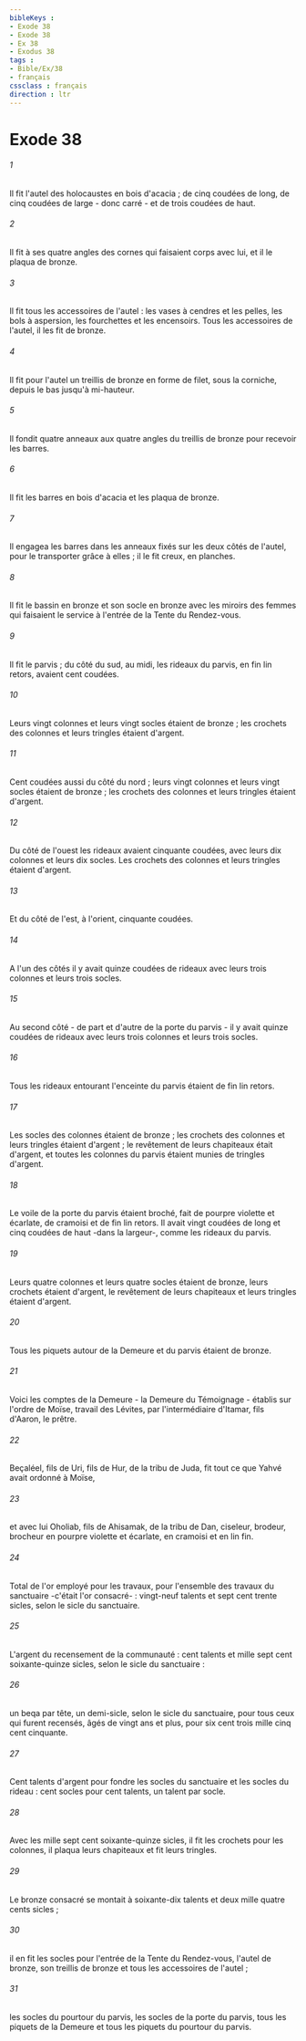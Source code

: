 ```yaml
---
bibleKeys : 
- Exode 38
- Exode 38
- Ex 38
- Exodus 38
tags : 
- Bible/Ex/38
- français
cssclass : français
direction : ltr
---
```


# Exode 38

###### 1
Il fit l'autel des holocaustes en bois d'acacia ; de cinq coudées de long, de cinq coudées de large - donc carré - et de trois coudées de haut. 
###### 2
Il fit à ses quatre angles des cornes qui faisaient corps avec lui, et il le plaqua de bronze. 
###### 3
Il fit tous les accessoires de l'autel : les vases à cendres et les pelles, les bols à aspersion, les fourchettes et les encensoirs. Tous les accessoires de l'autel, il les fit de bronze. 
###### 4
Il fit pour l'autel un treillis de bronze en forme de filet, sous la corniche, depuis le bas jusqu'à mi-hauteur. 
###### 5
Il fondit quatre anneaux aux quatre angles du treillis de bronze pour recevoir les barres. 
###### 6
Il fit les barres en bois d'acacia et les plaqua de bronze. 
###### 7
Il engagea les barres dans les anneaux fixés sur les deux côtés de l'autel, pour le transporter grâce à elles ; il le fit creux, en planches. 
###### 8
Il fit le bassin en bronze et son socle en bronze avec les miroirs des femmes qui faisaient le service à l'entrée de la Tente du Rendez-vous. 
###### 9
Il fit le parvis ; du côté du sud, au midi, les rideaux du parvis, en fin lin retors, avaient cent coudées. 
###### 10
Leurs vingt colonnes et leurs vingt socles étaient de bronze ; les crochets des colonnes et leurs tringles étaient d'argent. 
###### 11
Cent coudées aussi du côté du nord ; leurs vingt colonnes et leurs vingt socles étaient de bronze ; les crochets des colonnes et leurs tringles étaient d'argent. 
###### 12
Du côté de l'ouest les rideaux avaient cinquante coudées, avec leurs dix colonnes et leurs dix socles. Les crochets des colonnes et leurs tringles étaient d'argent. 
###### 13
Et du côté de l'est, à l'orient, cinquante coudées. 
###### 14
A l'un des côtés il y avait quinze coudées de rideaux avec leurs trois colonnes et leurs trois socles. 
###### 15
Au second côté - de part et d'autre de la porte du parvis - il y avait quinze coudées de rideaux avec leurs trois colonnes et leurs trois socles. 
###### 16
Tous les rideaux entourant l'enceinte du parvis étaient de fin lin retors. 
###### 17
Les socles des colonnes étaient de bronze ; les crochets des colonnes et leurs tringles étaient d'argent ; le revêtement de leurs chapiteaux était d'argent, et toutes les colonnes du parvis étaient munies de tringles d'argent. 
###### 18
Le voile de la porte du parvis étaient broché, fait de pourpre violette et écarlate, de cramoisi et de fin lin retors. Il avait vingt coudées de long et cinq coudées de haut -dans la largeur-, comme les rideaux du parvis. 
###### 19
Leurs quatre colonnes et leurs quatre socles étaient de bronze, leurs crochets étaient d'argent, le revêtement de leurs chapiteaux et leurs tringles étaient d'argent. 
###### 20
Tous les piquets autour de la Demeure et du parvis étaient de bronze. 
###### 21
Voici les comptes de la Demeure - la Demeure du Témoignage - établis sur l'ordre de Moïse, travail des Lévites, par l'intermédiaire d'Itamar, fils d'Aaron, le prêtre. 
###### 22
Beçaléel, fils de Uri, fils de Hur, de la tribu de Juda, fit tout ce que Yahvé avait ordonné à Moïse, 
###### 23
et avec lui Oholiab, fils de Ahisamak, de la tribu de Dan, ciseleur, brodeur, brocheur en pourpre violette et écarlate, en cramoisi et en lin fin. 
###### 24
Total de l'or employé pour les travaux, pour l'ensemble des travaux du sanctuaire -c'était l'or consacré- : vingt-neuf talents et sept cent trente sicles, selon le sicle du sanctuaire. 
###### 25
L'argent du recensement de la communauté : cent talents et mille sept cent soixante-quinze sicles, selon le sicle du sanctuaire : 
###### 26
un beqa par tête, un demi-sicle, selon le sicle du sanctuaire, pour tous ceux qui furent recensés, âgés de vingt ans et plus, pour six cent trois mille cinq cent cinquante. 
###### 27
Cent talents d'argent pour fondre les socles du sanctuaire et les socles du rideau : cent socles pour cent talents, un talent par socle. 
###### 28
Avec les mille sept cent soixante-quinze sicles, il fit les crochets pour les colonnes, il plaqua leurs chapiteaux et fit leurs tringles. 
###### 29
Le bronze consacré se montait à soixante-dix talents et deux mille quatre cents sicles ; 
###### 30
il en fit les socles pour l'entrée de la Tente du Rendez-vous, l'autel de bronze, son treillis de bronze et tous les accessoires de l'autel ; 
###### 31
les socles du pourtour du parvis, les socles de la porte du parvis, tous les piquets de la Demeure et tous les piquets du pourtour du parvis. 

